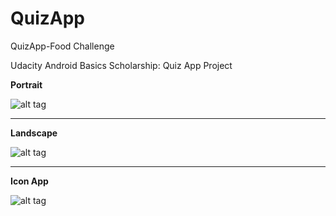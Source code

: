 # QuizApp
QuizApp-Food Challenge 

Udacity Android Basics Scholarship: Quiz App Project

**Portrait**

![alt tag](https://cloud.githubusercontent.com/assets/26036800/23338220/52be4102-fc0d-11e6-9b80-b7edd56a70e9.png)

---
**Landscape**

![alt tag](https://cloud.githubusercontent.com/assets/26036800/23338273/a844fd36-fc0e-11e6-82f5-b3cf8051baa8.png)

---
**Icon App**

![alt tag](https://cloud.githubusercontent.com/assets/26036800/23338235/cf7b72e6-fc0d-11e6-9cf5-e0213546e0ae.png)

